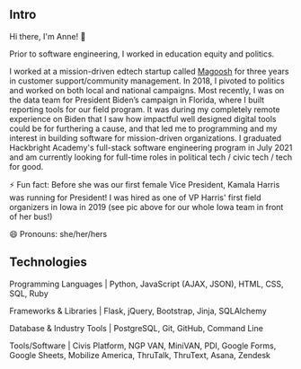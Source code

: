 
## Intro 

Hi there, I'm Anne! 👋  

Prior to software engineering, I worked in education equity and politics. 

I worked at a mission-driven edtech startup called [Magoosh](https://magoosh.com.) for three years in customer support/community management. In 2018, I pivoted to politics and worked on both local and national campaigns. Most recently, I was on the data team for President Biden’s campaign in Florida, where I built reporting tools for our field program. It was during my completely remote experience on Biden that I saw how impactful well designed digital tools could be for furthering a cause, and that led me to programming and my interest in building software for mission-driven organizations. I graduated Hackbright Academy's full-stack software engineering program in July 2021 and am currently looking for full-time roles in political tech / civic tech / tech for good.

⚡  Fun fact: Before she was our first female Vice President, Kamala Harris was running for President! I was hired as one of VP Harris' first field organizers in Iowa in 2019 (see pic above for our whole Iowa team in front of her bus!)

😄  Pronouns: she/her/hers


## Technologies

Programming Languages | Python, JavaScript (AJAX, JSON), HTML, CSS, SQL, Ruby

Frameworks & Libraries | Flask, jQuery, Bootstrap, Jinja, SQLAlchemy

Database & Industry Tools | PostgreSQL, Git, GitHub, Command Line

Tools/Software | Civis Platform, NGP VAN, MiniVAN, PDI, Google Forms, Google Sheets, Mobilize America, ThruTalk, ThruText, Asana, Zendesk




